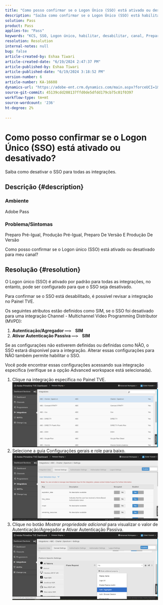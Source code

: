 ```yaml
---
title: "Como posso confirmar se o Logon Único (SSO) está ativado ou desativado?"
description: "Saiba como confirmar se o Logon Único (SSO) está habilitado ou desabilitado para o seu Canal."
solution: Pass
product: Pass
applies-to: "Pass"
keywords: "KCS, SSO, Logon único, habilitar, desabilitar, canal, Preparo Pré-Igual, Produção Pré-Igual, Preparo de Versão, Produção de Versão, Painel TVE"
resolution: Resolution
internal-notes: null
bug: false
article-created-by: Eshaa Tiwari
article-created-date: "6/19/2024 2:47:37 PM"
article-published-by: Eshaa Tiwari
article-published-date: "6/19/2024 3:18:52 PM"
version-number: 6
article-number: KA-16608
dynamics-url: "https://adobe-ent.crm.dynamics.com/main.aspx?forceUCI=1&pagetype=entityrecord&etn=knowledgearticle&id=3cb607d9-4a2e-ef11-840a-6045bd029b18"
source-git-commit: 45139cdd208137ffd0de5dfdd179cb75c01f0397
workflow-type: tm+mt
source-wordcount: '236'
ht-degree: 2%

---
```


# Como posso confirmar se o Logon Único (SSO) está ativado ou desativado?


Saiba como desativar o SSO para todas as integrações.

## Descrição {#description}


### <b>Ambiente</b>

Adobe Pass

### <b>Problema/Sintomas</b>

Preparo Pré-Igual, Produção Pré-Igual, Preparo De Versão E Produção De Versão

Como posso confirmar se o Logon único (SSO) está ativado ou desativado para meu canal?


## Resolução {#resolution}


O Logon único (SSO) é ativado por padrão para todas as integrações, no entanto, pode ser configurado para que o SSO seja desativado.

Para confirmar se o SSO está desabilitado, é possível revisar a integração no Painel TVE.

Os seguintes atributos estão definidos como SIM, se o SSO foi desativado para uma integração Channel - Multichannel Video Programming Distributor (MVPD):

1. <b>Autenticação/Agregador —`>`     SIM</b>
2. <b>Ativar Autenticação Passiva —`>`     SIM</b>


Se as configurações não estiverem definidas ou definidas como NÃO, o SSO estará disponível para a integração. Alterar essas configurações para NÃO também permite habilitar o SSO.

Você pode encontrar essas configurações acessando sua integração específica (verifique se a opção Advanced workspace está selecionada).

1. Clique na integração específica no Painel TVE.![](assets/6664dc8b-ff71-eb11-a812-00224809a536.png)
2. Selecione a guia Configurações gerais e role para baixo.![](assets/ecedf1a3-ff71-eb11-a812-00224809a536.png)
3. Clique no botão *Mostrar propriedade adicional* para visualizar o valor de Autenticação/Agregador e Ativar Autenticação Passiva. ![](assets/1f33e3d9-ff71-eb11-a812-00224809a536.png)

